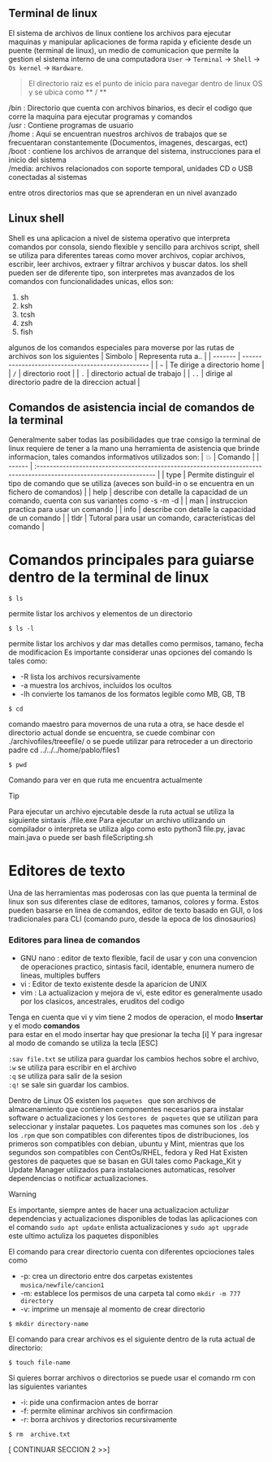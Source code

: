 ## Terminal de linux
El sistema de archivos de linux contiene los archivos para ejecutar maquinas y manipular aplicaciones de forma rapida y eficiente desde un puente (terminal de linux), un medio de comunicacion que permite la gestion el sistema interno de una computadora `User` -> `Terminal` -> `Shell` -> `Os kernel` -> `Hardware`.

> El directorio raiz es el punto de inicio para navegar dentro de linux OS y se  ubica como ** / ** 

/bin : Directorio que cuenta con archivos binarios, es decir el codigo que corre la maquina para ejecutar programas y comandos <br>
/usr : Contiene programas de usuario <br>
/home : Aqui se encuentran nuestros archivos de trabajos que se frecuentaran constantemente (Documentos, imagenes, descargas, ect) <br>
/boot : contiene los archivos de arranque del sistema, instrucciones para el inicio del sistema <br>
/media: archivos relacionados con soporte temporal, unidades CD o USB conectadas al sistemas <br>

entre otros directorios mas que se aprenderan en un nivel avanzado

## Linux shell
Shell es una aplicacion a nivel de sistema operativo que interpreta comandos por consola, siendo flexible y sencillo para archivos script, shell se utiliza para diferentes tareas como  mover archivos, copiar archivos, escribir, leer archivos, extraer y filtrar archivos y buscar datos.
los shell pueden ser de diferente tipo, son interpretes mas avanzados de los comandos con funcionalidades unicas, ellos son:
1. sh
2. ksh
3. tcsh
4. zsh
5. fish

algunos de los comandos especiales para moverse por las rutas de archivos son los siguientes
| Simbolo | Representa ruta a..                               |
| ------- | ------------------------------------------------- |
| `~`     | Te dirige a directorio home                       |
| `/`     | directorio root                                   |
| `.`     | directorio actual de trabajo                      |
| `..`    | dirige al directorio padre de la direccion actual |


## Comandos de asistencia incial de comandos de la terminal
Generalmente saber todas las posibilidades que trae consigo la terminal de linux requiere de tener a la mano una herramienta de asistencia que brinde informacion, tales comandos informativos utilizados son:
| :boom: | Comando                                                                                                             |
| ------ | :------------------------------------------------------------------------------------------------------------------ |
| type   | Permite distinguir el tipo de comando que se utiliza (aveces son build-in o se encuentra en un fichero de comandos) |
| help   | describe  con detalle la capacidad de un comando, cuenta con sus variantes como -s -m -d                            |
| man    | instruccion practica para usar un comando                                                                           |
| info   | describe  con detalle la capacidad de un comando                                                                    |
| tldr   | Tutoral para usar un comando, caracteristicas del comando                                                           |


# Comandos principales para guiarse dentro de la terminal de linux 
```
$ ls  
``` 
permite listar los archivos y elementos de un directorio
```
$ ls -l  
```
 permite listar los archivos y dar mas detalles como permisos, tamano, fecha de modificacion
 Es importante considerar unas opciones del comando ls tales como:
 - -R lista los archivos recursivamente
 - -a muestra los archivos, incluidos los ocultos
 - -lh convierte los tamanos de los formatos legible como MB, GB, TB

```
$ cd 
```
 comando maestro para movernos de una ruta a otra, se hace desde el directorio actual donde se encuentra, se cuede combinar con ./archivofiles/treeefile/  o se puede utilizar para retroceder a un directorio padre cd ../../../home/pablo/files1
```
$ pwd 
```
Comando para ver en que ruta me encuentra actualmente

> [!TIP]
> Para ejecutar un archivo ejecutable desde la ruta actual se utiliza la siguiente sintaxis ./file.exe
> Para ejecutar un archivo utilizando un compilador o interpreta se utiliza algo como esto python3 file.py, javac main.java  o puede ser bash fileScripting.sh

# Editores de texto

Una de las herramientas mas poderosas con las que puenta la terminal de linux son sus diferentes clase de editores, tamanos, colores y forma. Estos pueden basarse en linea de comandos, editor de texto basado en GUI, o los tradicionales para CLI (comando puro, desde la epoca de los dinosaurios)

### Editores para linea de comandos
- GNU nano : editor de texto flexible, facil de usar y con una convencion de operaciones practico, sintasis facil, identable, enumera numero de lineas, multiples buffers
- vi : Editor de texto existente desde la aparicion de UNIX
- vim : La actualizacion y mejora de vi, este editor es generalmente usado por los clasicos, ancestrales, eruditos del codigo

Tenga en cuenta que vi y vim tiene 2 modos de operacion, el modo **Insertar** y el modo **comandos** <br>
para estar en el modo insertar hay que presionar la techa [i] Y para ingresar al modo de comando se utiliza la tecla [ESC]

 `:sav file.txt` se utiliza para guardar los cambios hechos sobre el archivo,<br> `:w` se utiliza para escribir en el archivo <br> `:q` se utiliza para salir de la sesion <br> `:q!` se sale sin guardar los cambios. 

 Dentro de Linux OS existen los  `paquetes ` que son archivos de almacenamiento que contienen componentes necesarios para instalar software o actualizaciones y los  `Gestores de paquetes` que se utilizan para seleccionar y instalar paquetes.
 Los paquetes mas comunes son los  `.deb` y los  `.rpm` que son compatibles con diferentes tipos de distribuciones, los primeros son compatibles con debian, ubuntu y Mint, mientras que los segundos son compatibles con CentOs/RHEL, fedora y Red Hat
Existen gestores de paquetes que se basan en GUI tales como Package_Kit y Update Manager utilizados para instalaciones automaticas, resolver dependencias o notificar actualizaciones.

> [!WARNING]
> Es importante, siempre antes de hacer una actualizacion actulizar dependencias y actualizaciones disponibles de todas las aplicaciones con el comando `sudo apt update` enlista actualizaciones y `sudo apt upgrade` este ultimo actuliza los paquetes disponibles

El comando para crear directorio cuenta con diferentes opciociones tales como 
- -p: crea un directorio entre dos carpetas existentes  `musica/newfile/cancion1`
- -m: establece los permisos de una carpeta tal como `mkdir -m 777 directory`
- -v: imprime un mensaje al momento de crear directorio
```
$ mkdir directory-name 
```
El comando para crear archivos es el siguiente dentro de la ruta actual de directorio:
```
$ touch file-name
```
Si quieres borrar archivos o directorios se puede usar el comando rm con las siguientes variantes
- -i: pide una confirmacion antes de borrar
- -f: permite eliminar archivos sin confirmacion
- -r: borra archivos y directorios recursivamente
```
$ rm  archive.txt
```

[ CONTINUAR SECCION 2 >>]